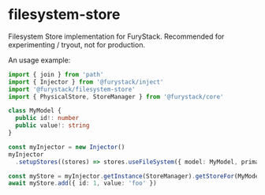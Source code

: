 # filesystem-store

Filesystem Store implementation for FuryStack. Recommended for experimenting / tryout, not for production.

An usage example:

```ts
import { join } from 'path'
import { Injector } from '@furystack/inject'
import '@furystack/filesystem-store'
import { PhysicalStore, StoreManager } from '@furystack/core'

class MyModel {
  public id!: number
  public value!: string
}

const myInjector = new Injector()
myInjector
  .setupStores((stores) => stores.useFileSystem({ model: MyModel, primaryKey: 'id', fileName: 'example.json' }))

const myStore = myInjector.getInstance(StoreManager).getStoreFor(MyModel)
await myStore.add({ id: 1, value: 'foo' })
```
